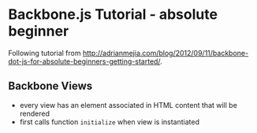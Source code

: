 # Backbone.js Tutorial - absolute beginner

Following tutorial from http://adrianmejia.com/blog/2012/09/11/backbone-dot-js-for-absolute-beginners-getting-started/.

## Backbone Views
 * every view has an element associated in HTML content that will be rendered
 * first calls function `initialize` when view is instantiated